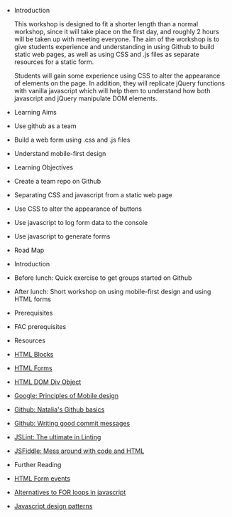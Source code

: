 + Introduction

  This workshop is designed to fit a shorter length than a normal workshop, since it will take place on the first day, and roughly 2 hours will be taken up with meeting everyone. The aim of the workshop is to give students experience and understanding in using Github to build static web pages, as well as using CSS and .js files as separate resources for a static form.

  Students will gain some experience using CSS to alter the appearance of elements on the page. In addition, they will replicate jQuery functions with vanilla javascript which will help them to understand how both javascript and jQuery manipulate DOM elements.

+ Learning Aims
 + Use github as a team
 + Build a web form using .css and .js files
 + Understand mobile-first design

+ Learning Objectives
 + Create a team repo on Github
 + Separating CSS and javascript from a static web page
 + Use CSS to alter the appearance of buttons
 + Use javascript to log form data to the console
 + Use javascript to generate forms

+ Road Map
 + Introduction
 + Before lunch: Quick exercise to get groups started on Github
 + After lunch: Short workshop on using mobile-first design and using HTML forms

+ Prerequisites
 + FAC prerequisites

+ Resources
 + [HTML Blocks](http://www.w3schools.com/html/html_blocks.asp)
 + [HTML Forms](http://www.w3schools.com/tags/tag_form.asp)
 + [HTML DOM Div Object](http://www.w3schools.com/jsref/dom_obj_div.asp)
 + [Google: Principles of Mobile design](https://www.thinkwithgoogle.com/intl/en-gb/)
 + [Github: Natalia's Github basics](https://github.com/NataliaLKB/learn-git-basics)
 + [Github: Writing good commit messages](https://github.com/erlang/otp/wiki/Writing-good-commit-messages)
 + [JSLint: The ultimate in Linting](http://www.jslint.com/)
 + [JSFiddle: Mess around with code and HTML](https://jsfiddle.net/)

+ Further Reading
 + [HTML Form events](http://www.w3schools.com/tags/ref_eventattributes.asp)
 + [Alternatives to FOR loops in javascript](http://james.padolsey.com/javascript/looping-in-javascript/)
 + [Javascript design patterns](http://www.addyosmani.com/resources/essentialjsdesignpatterns/book/)

